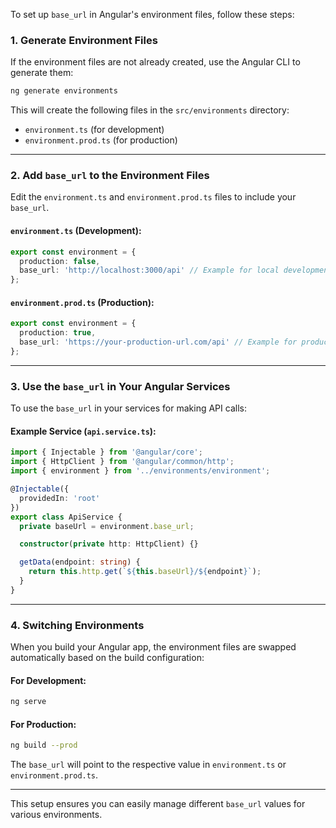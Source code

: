 To set up `base_url` in Angular's environment files, follow these steps:

### 1. **Generate Environment Files**
If the environment files are not already created, use the Angular CLI to generate them:

```bash
ng generate environments
```

This will create the following files in the `src/environments` directory:
- `environment.ts` (for development)
- `environment.prod.ts` (for production)

---

### 2. **Add `base_url` to the Environment Files**
Edit the `environment.ts` and `environment.prod.ts` files to include your `base_url`.

#### `environment.ts` (Development):
```typescript
export const environment = {
  production: false,
  base_url: 'http://localhost:3000/api' // Example for local development
};
```

#### `environment.prod.ts` (Production):
```typescript
export const environment = {
  production: true,
  base_url: 'https://your-production-url.com/api' // Example for production
};
```

---

### 3. **Use the `base_url` in Your Angular Services**
To use the `base_url` in your services for making API calls:

#### Example Service (`api.service.ts`):
```typescript
import { Injectable } from '@angular/core';
import { HttpClient } from '@angular/common/http';
import { environment } from '../environments/environment';

@Injectable({
  providedIn: 'root'
})
export class ApiService {
  private baseUrl = environment.base_url;

  constructor(private http: HttpClient) {}

  getData(endpoint: string) {
    return this.http.get(`${this.baseUrl}/${endpoint}`);
  }
}
```

---

### 4. **Switching Environments**
When you build your Angular app, the environment files are swapped automatically based on the build configuration:

#### For Development:
```bash
ng serve
```

#### For Production:
```bash
ng build --prod
```

The `base_url` will point to the respective value in `environment.ts` or `environment.prod.ts`.

---

This setup ensures you can easily manage different `base_url` values for various environments.